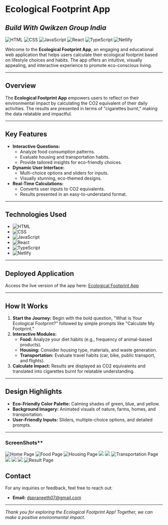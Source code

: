 # **Ecological Footprint App**
## *Build With Qwikzen Group India*

![HTML](https://img.shields.io/badge/HTML-5-orange?logo=html5&logoColor=white)
![CSS](https://img.shields.io/badge/CSS-3-blue?logo=css3&logoColor=white)
![JavaScript](https://img.shields.io/badge/JavaScript-ES6-yellow?logo=javascript&logoColor=white)
![React](https://img.shields.io/badge/React-17-blue?logo=react&logoColor=white)
![TypeScript](https://img.shields.io/badge/TypeScript-4.5-blue?logo=typescript&logoColor=white)
![Netlify](https://img.shields.io/badge/Deployed-Netlify-brightgreen?logo=netlify&logoColor=white)

Welcome to the **Ecological Footprint App**, an engaging and educational web application that helps users calculate their ecological footprint based on lifestyle choices and habits. The app offers an intuitive, visually appealing, and interactive experience to promote eco-conscious living.

---

## **Overview**

The **Ecological Footprint App** empowers users to reflect on their environmental impact by calculating the CO2 equivalent of their daily activities. The results are presented in terms of "cigarettes burnt," making the data relatable and impactful.

---

## **Key Features**
- **Interactive Questions:**
  - Analyze food consumption patterns.
  - Evaluate housing and transportation habits.
  - Provide tailored insights for eco-friendly choices.
- **Dynamic User Interface:**
  - Multi-choice options and sliders for inputs.
  - Visually stunning, eco-themed designs.
- **Real-Time Calculations:**
  - Converts user inputs to CO2 equivalents.
  - Results presented in an easy-to-understand format.

---

## **Technologies Used**

- ![HTML](https://img.shields.io/badge/HTML-orange?logo=html5&logoColor=white)
- ![CSS](https://img.shields.io/badge/CSS-blue?logo=css3&logoColor=white)
- ![JavaScript](https://img.shields.io/badge/JavaScript-yellow?logo=javascript&logoColor=white)
- ![React](https://img.shields.io/badge/React-blue?logo=react&logoColor=white)
- ![TypeScript](https://img.shields.io/badge/TypeScript-blue?logo=typescript&logoColor=white)
- ![Netlify](https://img.shields.io/badge/Deployed-Netlify-green?logo=netlify&logoColor=white)

---

## **Deployed Application**

Access the live version of the app here: [Ecological Footprint App](https://stackblitz.com/edit/sb1-ztesuwh8)

---

## **How It Works**

1. **Start the Journey:** Begin with the bold question, "What is Your Ecological Footprint?" followed by simple prompts like "Calculate My Footprint."
2. **Interactive Modules:**
    - **Food:** Analyze your diet habits (e.g., frequency of animal-based products).
    - **Housing:** Consider housing type, materials, and waste generation.
    - **Transportation:** Evaluate travel habits (car, bike, public transport, and flights).
3. **Calculate Impact:** Results are displayed as CO2 equivalents and translated into cigarettes burnt for relatable understanding.

---

## **Design Highlights**

- **Eco-Friendly Color Palette:** Calming shades of green, blue, and yellow.
- **Background Imagery:** Animated visuals of nature, farms, homes, and transportation.
- **User-Friendly Inputs:** Sliders, multiple-choice options, and detailed prompts.

---

### ScreenShots**
![Home Page](project/screenshots/home.png)
![Food Page](project/screenshots/food.png)
![Housing Page](project/screenshots/house.png)
![](project/screenshots/housesize.png)
![](project/screenshots/neighbours.png)
![Transportation Page](project/screenshots/car.png)
![](project/screenshots/bike.png)
![](project/screenshots/fly.png)
![](project/screenshots/publictransport.png)
![Result Page](project/screenshots/result.png)

## Contact
For any inquiries or feedback, feel free to reach out:
- **Email:** dspraneeth07@gmail.com
---

_Thank you for exploring the Ecological Footprint App! Together, we can make a positive environmental impact._
